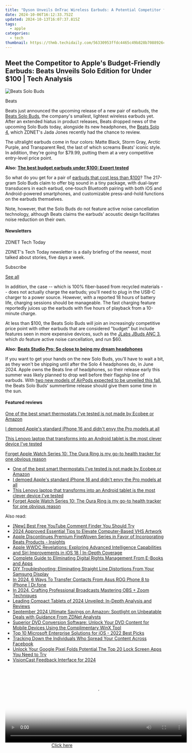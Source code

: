```yaml
---
title: "Dyson Unveils OnTrac Wireless Earbuds: A Potential Competitor for Apple's AirPods Pro?"
date: 2024-10-06T16:12:33.752Z
updated: 2024-10-13T16:07:37.815Z
tags:
  - apple
categories:
  - tech
thumbnail: https://thmb.techidaily.com/56330953ffdc4465c49b828b7088926c62fd587a191eaa2e733d9cf68d627d09.jpg
---
```


## Meet the Competitor to Apple's Budget-Friendly Earbuds: Beats Unveils Solo Edition for Under $100 | Tech Analysis

![Beats Solo Buds](https://www.zdnet.com/a/img/resize/eaaaa8ad33f13b5ba08717ac8fbdc6add8b560d9/2024/04/30/debe0986-9679-4530-8468-ea4ac212765c/beats-solo-buds-transparent-red-ezgif-com-webp-to-jpg-converter.jpg?auto=webp&precrop=1200,674,x0,y28&width=1280)

Beats

Beats just announced the upcoming release of a new pair of earbuds, the [Beats Solo Buds](https://apple.sjv.io/c/159047/435031/7613?&sharedid=zdnet&partnerpropertyid=1980086&u=https%3A%2F%2Fwww.apple.com%2F%3Fafid%3Dp239%257C159047%26cid%3Daos-us-aff-ir-159047&subId1=zd-%5F%5FCOM%5FCLICK%5FID%5F%5F-dtp), the company's smallest, lightest wireless earbuds yet. After an extended hiatus in product releases, Beats dropped news of the upcoming Solo Buds today, alongside its new headphones, the [Beats Solo 4](https://www.zdnet.com/article/i-tested-beats-new-solo-4-headphones-and-these-3-features-stand-out-the-most/), which ZDNET's Jada Jones recently had the chance to review.   
  
The ultralight earbuds come in four colors: Matte Black, Storm Gray, Arctic Purple, and Transparent Red, the last of which screams Beats' iconic style. In addition, they're going for $79.99, putting them at a very competitive entry-level price point.

**Also:** [**The best budget earbuds under $100: Expert tested**](https://www.zdnet.com/article/the-best-cheap-earbuds/)

So what do you get for a pair of [earbuds that cost less than $100](https://www.zdnet.com/article/the-best-cheap-earbuds/)? The 217-gram Solo Buds claim to offer big sound in a tiny package, with dual-layer transducers in each earbud, one-touch Bluetooth pairing with both iOS and Android-powered smartphones, and customizable press-and-hold functions on the earbuds themselves.

Note, however, that the Solo Buds do not feature active noise cancellation technology, although Beats claims the earbuds' acoustic design facilitates noise reduction on their own.

#### Newsletters

ZDNET Tech Today

ZDNET's Tech Today newsletter is a daily briefing of the newest, most talked about stories, five days a week.

 Subscribe

[See all](https://www.zdnet.com/newsletters/)

In addition, the case -- which is 100% fiber-based from recycled materials -- does not actually charge the earbuds; you'll need to plug in the USB-C charger to a power source. However, with a reported 18 hours of battery life, charging sessions should be manageable. The fast charging feature reportedly juices up the earbuds with five hours of playback from a 10-minute charge. 

At less than $100, the Beats Solo Buds will join an increasingly competitive price point with other earbuds that are considered "budget" but include features seen in more expensive devices, such as the [JLabs JBuds ANC 3](https://www.zdnet.com/article/youre-overpaying-for-noise-canceling-earbuds-and-this-60-pair-proves-it/), which _do_ feature active noise cancellation, and run $60\. 

**Also:** [**Beats Studio Pro: So close to being my dream headphones**](https://www.zdnet.com/article/beats-studio-pro-review/)

If you want to get your hands on the new Solo Buds, you'll have to wait a bit, as they won't be shipping until after the Solo 4 headphones do, in June 2024\. Apple owns the Beats line of headphones, so their release early this summer was likely planned to drop well before their flagship line of earbuds. With [two new models of AirPods expected to be unveiled this fall](https://www.zdnet.com/article/two-new-airpods-models-expected-this-fall-heres-everything-we-know-so-far/), the Beats Solo Buds' summertime release should give them some time in the sun. 

#### Featured reviews

[One of the best smart thermostats I've tested is not made by Ecobee or Amazon](https://www.zdnet.com/article/one-of-the-best-smart-thermostats-ive-tested-is-not-made-by-ecobee-or-amazon/ "One of the best smart thermostats I've tested is not made by Ecobee or Amazon")

[I demoed Apple's standard iPhone 16 and didn't envy the Pro models at all](https://www.zdnet.com/article/i-upgraded-to-the-iphone-16-plus-heres-why-its-the-model-most-people-should-buy/ "I demoed Apple's standard iPhone 16 and didn't envy the Pro models at all")

[This Lenovo laptop that transforms into an Android tablet is the most clever device I've tested](https://www.zdnet.com/article/i-tested-lenovos-windows-laptop-that-doubles-as-an-android-tablet-and-it-has-so-much-potential/ "This Lenovo laptop that transforms into an Android tablet is the most clever device I've tested")

[Forget Apple Watch Series 10: The Oura Ring is my go-to health tracker for one obvious reason](https://www.zdnet.com/article/forget-apple-watch-series-10-the-oura-ring-is-my-go-to-health-tracker-for-one-obvious-reason/ "Forget Apple Watch Series 10: The Oura Ring is my go-to health tracker for one obvious reason")

* [One of the best smart thermostats I've tested is not made by Ecobee or Amazon](https://www.zdnet.com/article/one-of-the-best-smart-thermostats-ive-tested-is-not-made-by-ecobee-or-amazon/ "One of the best smart thermostats I've tested is not made by Ecobee or Amazon")
* [I demoed Apple's standard iPhone 16 and didn't envy the Pro models at all](https://www.zdnet.com/article/i-upgraded-to-the-iphone-16-plus-heres-why-its-the-model-most-people-should-buy/ "I demoed Apple's standard iPhone 16 and didn't envy the Pro models at all")
* [This Lenovo laptop that transforms into an Android tablet is the most clever device I've tested](https://www.zdnet.com/article/i-tested-lenovos-windows-laptop-that-doubles-as-an-android-tablet-and-it-has-so-much-potential/ "This Lenovo laptop that transforms into an Android tablet is the most clever device I've tested")
* [Forget Apple Watch Series 10: The Oura Ring is my go-to health tracker for one obvious reason](https://www.zdnet.com/article/forget-apple-watch-series-10-the-oura-ring-is-my-go-to-health-tracker-for-one-obvious-reason/ "Forget Apple Watch Series 10: The Oura Ring is my go-to health tracker for one obvious reason")

<ins class="adsbygoogle"
     style="display:block"
     data-ad-format="autorelaxed"
     data-ad-client="ca-pub-7571918770474297"
     data-ad-slot="1223367746"></ins>

<ins class="adsbygoogle"
     style="display:block"
     data-ad-client="ca-pub-7571918770474297"
     data-ad-slot="8358498916"
     data-ad-format="auto"
     data-full-width-responsive="true"></ins>

<span class="atpl-alsoreadstyle">Also read:</span>
<div><ul>
<li><a href="https://youtube-videos.techidaily.com/new-best-free-youtube-comment-finder-you-should-try/"><u>[New] Best Free YouTube Comment Finder You Should Try</u></a></li>
<li><a href="https://fox-helps.techidaily.com/2024-approved-essential-tips-to-elevate-computer-based-vhs-artwork/"><u>2024 Approved Essential Tips to Elevate Computer-Based VHS Artwork</u></a></li>
<li><a href="https://technical-tips.techidaily.com/apple-discontinues-premium-finewoven-series-in-favor-of-incorporating-beats-products-insights/"><u>Apple Discontinues Premium FineWoven Series in Favor of Incorporating Beats Products - Insights</u></a></li>
<li><a href="https://technical-tips.techidaily.com/apple-wwdc-revelations-exploring-advanced-intelligence-capabilities-and-siri-improvements-in-ios-18-in-depth-coverage/"><u>Apple WWDC Revelations: Exploring Advanced Intelligence Capabilities and Siri Improvements in iOS 18 | In-Depth Coverage</u></a></li>
<li><a href="https://techno-recovery.techidaily.com/complete-guide-to-eliminating-digital-rights-management-from-e-books-and-apps/"><u>Complete Guide to Eliminating Digital Rights Management From E-Books and Apps</u></a></li>
<li><a href="https://technical-tips.techidaily.com/diy-troubleshooting-eliminating-straight-line-distortions-from-your-samsung-display/"><u>DIY Troubleshooting: Eliminating Straight Line Distortions From Your Samsung Display</u></a></li>
<li><a href="https://android-transfer.techidaily.com/in-2024-6-ways-to-transfer-contacts-from-asus-rog-phone-8-to-iphone-drfone-by-drfone-transfer-from-android-transfer-from-android/"><u>In 2024, 6 Ways To Transfer Contacts From Asus ROG Phone 8 to iPhone | Dr.fone</u></a></li>
<li><a href="https://screen-mirroring-recording.techidaily.com/in-2024-crafting-professional-broadcasts-mastering-obs-plus-zoom-techniques/"><u>In 2024, Crafting Professional Broadcasts Mastering OBS + Zoom Techniques</u></a></li>
<li><a href="https://technical-tips.techidaily.com/leading-compact-tablets-of-2024-unveiled-in-depth-analysis-and-reviews/"><u>Leading Compact Tablets of 2024 Unveiled: In-Depth Analysis and Reviews</u></a></li>
<li><a href="https://technical-tips.techidaily.com/september-2024-ultimate-savings-on-amazon-spotlight-on-unbeatable-deals-with-guidance-from-zdnet-analysts/"><u>September 2024 Ultimate Savings on Amazon: Spotlight on Unbeatable Deals with Guidance From ZDNet Analysts</u></a></li>
<li><a href="https://some-knowledge.techidaily.com/superior-dvd-conversion-software-unlock-your-dvd-content-for-mobile-devices-using-the-complimentary-winx-tool/"><u>Superior DVD Conversion Software: Unlock Your DVD Content for Mobile Devices Using the Complimentary WinX Tool</u></a></li>
<li><a href="https://technical-tips.techidaily.com/top-10-microsoft-enterprise-solutions-for-ios-2022-best-picks/"><u>Top 10 Microsoft Enterprise Solutions for iOS - 2022 Best Picks</u></a></li>
<li><a href="https://technical-tips.techidaily.com/tracking-down-the-individuals-who-spread-your-content-across-facebook/"><u>Tracking Down the Individuals Who Spread Your Content Across Facebook</u></a></li>
<li><a href="https://unlock-android.techidaily.com/unlock-your-google-pixel-folds-potential-the-top-20-lock-screen-apps-you-need-to-try-by-drfone-android/"><u>Unlock Your Google Pixel Folds Potential The Top 20 Lock Screen Apps You Need to Try</u></a></li>
<li><a href="https://video-screen-grab.techidaily.com/visioncast-feedback-interface-for-2024/"><u>VisionCast Feedback Interface for 2024</u></a></li>
</ul></div>

<!-- affiliate ads begin -->
<span id="1983582">
					<video width="576" height="240" style="cursor:pointer"
           poster="//a.impactradius-go.com/display-clicktoplayimage/1983582.png"
           onclick="if(!this.playClicked){this.play();this.setAttribute('controls',true);this.playClicked=true;}">
	   <source src="//a.impactradius-go.com/display-ad/22993-1983582">
	   <img src="//a.impactradius-go.com/display-clicktoplayimage/1983582.png" style="border: none; height: 100%; width: 100%; object-fit: contain">
	</video>
	<div style="width:360px;text-align:center"><a href="javascript:window.open(decodeURIComponent('https%3A%2F%2Fhomestyler.sjv.io%2Fc%2F5597632%2F1983582%2F22993'), '_blank');void(0);">Click here</a></div>
</span>
<img height="0" width="0" src="https://imp.pxf.io/i/5597632/1983582/22993" style="position:absolute;visibility:hidden;" border="0" />
<!-- affiliate ads end -->

